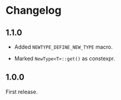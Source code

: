 # Changelog

## 1.1.0

* Added `NEWTYPE_DEFINE_NEW_TYPE` macro.

* Marked `NewType<T>::get()` as constexpr.

## 1.0.0

First release.
